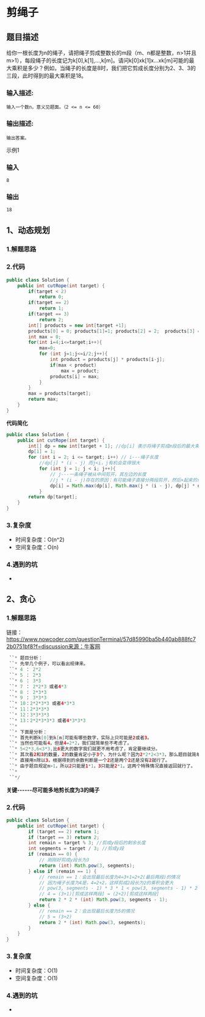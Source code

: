 # 剪绳子

## 题目描述

给你一根长度为n的绳子，请把绳子剪成整数长的m段（m、n都是整数，n>1并且m>1），每段绳子的长度记为k[0],k[1],...,k[m]。请问k[0]xk[1]x...xk[m]可能的最大乘积是多少？例如，当绳子的长度是8时，我们把它剪成长度分别为2、3、3的三段，此时得到的最大乘积是18。

### 输入描述:

```
输入一个数n，意义见题面。（2 <= n <= 60）
```

### 输出描述:

```
输出答案。
```

示例1

### 输入

```
8
```

### 输出

```
18
```

## 1、动态规划

### 1.解题思路



### 2.代码

```java
public class Solution {
    public int cutRope(int target) {
        if(target < 2)
            return 0;
        if(target == 2)
            return 1;
        if(target == 3)
            return 2;
        int[] products = new int[target +1];
        products[0] = 0; products[1]=1; products[2] = 2;  products[3] = 3;
        int max = 0;
        for(int i=4;i<=target;i++){
            max=0;
            for (int j=1;j<=i/2;j++){
                int product = products[j] * products[i-j];
                if(max < product)
                    max = product;
                products[i] = max;
            }
        }
        max = products[target];
        return max;
    }
}
```

**代码简化**

```java
public class Solution {
    public int cutRope(int target) {
        int[] dp = new int[target + 1]; //dp[i] 表示将绳子剪成m段后的最大乘积
        dp[1] = 1;
        for (int i = 2; i <= target; i++) // i---绳子长度
            //dp[j] * (i - j) 而j<i，j有机会变得很大
            for (int j = 1; j < i; j++){
                // j---一条绳子被从中间剪开，其左边的长度 
                //j * (i - j)存在的原因：有可能绳子直接分两段剪开，然后×起来的值更大，例如：4=2*2
                dp[i] = Math.max(dp[i], Math.max(j * (i - j), dp[j] * dp[i-j])); 
            }   
        return dp[target];
    }
}
```

### 3.复杂度

- 时间复杂度：O(n^2)
- 空间复杂度：O(n)

### 4.遇到的坑

- 




## 2、贪心

### 1.解题思路

链接：https://www.nowcoder.com/questionTerminal/57d85990ba5b440ab888fc72b0751bf8?f=discussion来源：牛客网

```java
 ``* 题目分析：
 ``* 先举几个例子，可以看出规律来。
 ``* 4 ： 2*2
 ``* 5 ： 2*3
 ``* 6 ： 3*3
 ``* 7 ： 2*2*3 或者4*3
 ``* 8 ： 2*3*3
 ``* 9 ： 3*3*3
 ``* 10：2*2*3*3 或者4*3*3
 ``* 11：2*3*3*3
 ``* 12：3*3*3*3
 ``* 13：2*2*3*3*3 或者4*3*3*3
 ``*
 ``* 下面是分析：
 ``* 首先判断k[0]到k[m]可能有哪些数字，实际上只可能是2或者3。
 ``* 当然也可能有4，但是4=2*2，我们就简单些不考虑了。
 ``* 5<2*3,6<3*3,比6更大的数字我们就更不用考虑了，肯定要继续分。
 ``* 其次看2和3的数量，2的数量肯定小于3个，为什么呢？因为2*2*2<3*3，那么题目就简单了。
 ``* 直接用n除以3，根据得到的余数判断是一个2还是两个2还是没有2就行了。
 ``* 由于题目规定m>1，所以2只能是1*1，3只能是2*1，这两个特殊情况直接返回就行了。
 ``*
 ``*/
```

**关键------尽可能多地剪长度为3的绳子**

### 2.代码

```java
public class Solution {
    public int cutRope(int target) {
        if (target == 2) return 1;
        if (target == 3) return 2;
        int remain = target % 3; //剪成y段后的剩余长度
        int segments = target / 3; //剪成y段
        if (remain == 0) {
            // 刚刚好剪成y段长为3
            return (int) Math.pow(3, segments);
        } else if (remain == 1) {
            // remain == 1：会出现最后长度为4=3+1=2+2(最后两段)的情况
            // 因为绳子长度为4是，4=2+2，这样剪成2段长为2的乘积会更大
            // pow(3, segments - 1) * 3 * 1 < pow(3, segments - 1) * 2 * 2
            // 4 = (3+1)[剪成这样两段] = (2+2)[剪成这样两段]
            return 2 * 2 * (int) Math.pow(3, segments - 1);
        } else {
            // remain == 2：会出现最后长度为5的情况
            // 5 = (3+2)
            return 2 * (int) Math.pow(3, segments);
        }
    }
}
```

### 3.复杂度

- 时间复杂度：O(1)
- 空间复杂度：O(1)

### 4.遇到的坑

- 